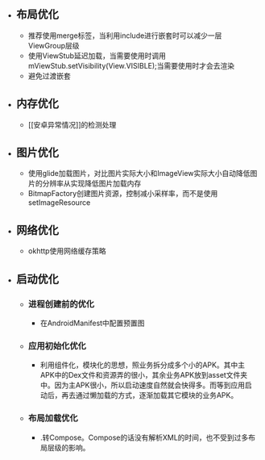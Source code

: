 - ## 布局优化
	- 推荐使用merge标签，当利用include进行嵌套时可以减少一层ViewGroup层级
	- 使用ViewStub延迟加载，当需要使用时调用mViewStub.setVisibility(View.VISIBLE);当需要使用时才会去渲染
	- 避免过渡嵌套
- ## 内存优化
	- [[安卓异常情况]]的检测处理
- ## 图片优化
	- 使用glide加载图片，对比图片实际大小和ImageView实际大小自动降低图片的分辨率从实现降低图片加载内存
	- BitmapFactory创建图片资源，控制减小采样率，而不是使用setImageResource
- ## 网络优化
	- okhttp使用网络缓存策略
- ## 启动优化
	- ### 进程创建前的优化
		- 在AndroidManifest中配置预置图
	- ### 应用初始化优化
		- 利用组件化，模块化的思想，照业务拆分成多个小的APK。其中主APK中的Dex文件和资源弄的很小，其余业务APK放到asset文件夹中。因为主APK很小，所以启动速度自然就会快得多。而等到应用启动后，再去通过懒加载的方式，逐渐加载其它模块的业务APK。
	- ### 布局加载优化
		- .转Compose。Compose的话没有解析XML的时间，也不受到过多布局层级的影响。